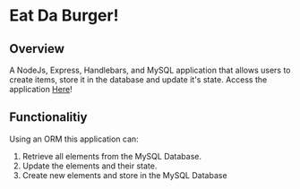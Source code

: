 # Eat Da Burger!

## Overview
A NodeJs, Express, Handlebars, and MySQL application that allows users to create items, store it in the database and update it's state. Access the application [Here](https://eat-a-burger-2019.herokuapp.com/)!

## Functionalitiy

Using an ORM this application can: 

1. Retrieve all elements from the MySQL Database.
2. Update the elements and their state.
3. Create new elements and store in the MySQL Database